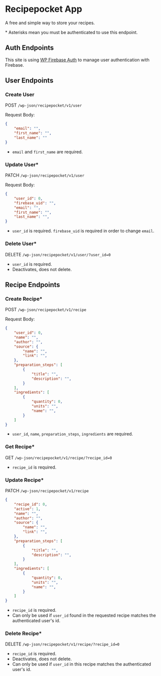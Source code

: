 # Recipepocket App
A free and simple way to store your recipes.

\* Asterisks mean you must be authenticated to use this endpoint.

## Auth Endpoints
This site is using [WP Firebase Auth](https://github.com/stevenwett/wp-firebase-auth) to manage user authentication with Firebase.

## User Endpoints
### Create User
POST `/wp-json/recipepocket/v1/user`

Request Body:
```json
{
	"email": "",
	"first_name": "",
	"last_name": ""
}
```
* `email` and `first_name` are required.

### Update User\*
PATCH `/wp-json/recipepocket/v1/user`

Request Body:
```json
{
	"user_id": 0,
	"firebase_uid": "",
	"email": "",
	"first_name": "",
	"last_name": "",
}
```
* `user_id` is required. `firebase_uid` is required in order to change `email`.

### Delete User\*
DELETE `/wp-json/recipepocket/v1/user/?user_id=0`

* `user_id` is required.
* Deactivates, does not delete.

## Recipe Endpoints

### Create Recipe\*
POST `/wp-json/recipepocket/v1/recipe`

Request Body:
```json
{
	"user_id": 0,
	"name": "",
	"author": "",
	"source": {
		"name": "",
		"link": "",
	},
	"preparation_steps": [
		{
			"title": "",
			"description": "",
		}
	],
	"ingredients": [
		{
			"quantity": 0,
			"units": "",
			"name": "",
		}
	]
}
```
* `user_id`, `name`, `preparation_steps`, `ingredients` are required.

### Get Recipe\*
GET `/wp-json/recipepocket/v1/recipe/?recipe_id=0`

* `recipe_id` is required.

### Update Recipe\*
PATCH `/wp-json/recipepocket/v1/recipe`

```json
{
	"recipe_id": 0,
	"active": 1,
	"name": "",
	"author": "",
	"source": {
		"name": "",
		"link": "",
	},
	"preparation_steps": [
		{
			"title": "",
			"description": "",
		}
	],
	"ingredients": [
		{
			"quantity": 0,
			"units": "",
			"name": "",
		}
	]
}
```
* `recipe_id` is required.
* Can only be used if `user_id` found in the requested recipe matches the authenticated user's id.

### Delete Recipe\*
DELETE `/wp-json/recipepocket/v1/recipe/?recipe_id=0`

* `recipe_id` is required.
* Deactivates, does not delete.
* Can only be used if `user_id` in this recipe matches the authenticated user's id.
